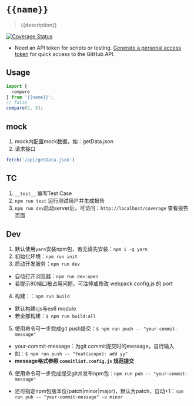 # `{{name}}`

> {{description}}

[![Coverage Status](https://coveralls.io/repos/github/lamovv/foo/badge.svg?branch=master)](https://coveralls.io/github/lamovv/foo?branch=master)

- Need an API token for scripts or testing. [Generate a personal access token](https://github.com/settings/tokens/new) for quick access to the GitHub API.
## Usage

```js
import {
  compare
} from '{{name}}';
// false
compare(2, 3);
```

## mock
1. mock内配置mock数据，如：getData.json
2. 请求接口

```js
fetch('/api/getData.json')
```

## TC
1. `__test__` 编写Test Case
2. `npm run test` 运行测试用户并生成报告
3. `npm run dev`启动server后，可访问：`http://localhost/coverage` 查看报告页面

## Dev
1. 默认使用`yarn`安装npm包，若无请先安装：`npm i -g yarn`
2. 初始化环境：`npm run init`
3. 启动开发服务：`npm run dev`
  - 自动打开浏览器：`npm run dev:open`
  - 若提示80端口被占用问题，可注掉或修改 webpack.config.js 的 port
4. 构建：：`npm run build`
  - 默认构建cjs与es6 module
  - 若全部构建：`$ npm run build:all`
5. 使用命令可一步完成git push提交：`$ npm run push -- "your-commit-message"`
  - your-commit-message：为git commit提交时的message，自行输入
  - 如：`$ npm run push -- "feat(scope): add yy"`
  - **message格式参照 `commitlint.config.js` 规范提交**
6. 使用命令可一步完成提交git并发布npm包：`npm run pub -- "your-commit-message"`
  - 还可指定npm包版本位(patch|minor|major)，默认为patch，自动+1：`npm run pub -- "your-commit-message" -v minor`